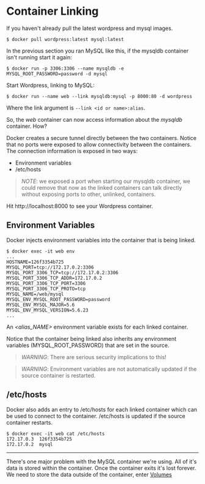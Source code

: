 Container Linking
=======================

If you haven't already pull the latest wordpress and mysql images.

`$ docker pull wordpress:latest mysql:latest`

In the previous section you ran MySQL like this, if the mysqldb container isn't running start it again:

`$ docker run -p 3306:3306 --name mysqldb -e MYSQL_ROOT_PASSWORD=password -d mysql`

Start Wordpress, linking to MySQL:

`$ docker run --name web --link mysqldb:mysql -p 8000:80 -d wordpress`

Where the link argument is `--link <id or name>:alias`.

So, the *web* container can now access information about the *mysqldb* container.  How?

Docker creates a secure tunnel directly between the two containers.  Notice that no ports were exposed to allow connectivity between the containers.  The connection information is exposed in two ways:
- Environment variables
- /etc/hosts

> *NOTE*: we exposed a port when starting our mysqldb container, we could remove that now as the linked containers can talk directly without exposing ports to other, unlinked, containers.

Hit http://localhost:8000 to see your Wordpress container.


## Environment Variables

Docker injects environment variables into the container that is being linked.

```
$ docker exec -it web env
...
HOSTNAME=126f3354b725
MYSQL_PORT=tcp://172.17.0.2:3306
MYSQL_PORT_3306_TCP=tcp://172.17.0.2:3306
MYSQL_PORT_3306_TCP_ADDR=172.17.0.2
MYSQL_PORT_3306_TCP_PORT=3306
MYSQL_PORT_3306_TCP_PROTO=tcp
MYSQL_NAME=/web/mysql
MYSQL_ENV_MYSQL_ROOT_PASSWORD=password
MYSQL_ENV_MYSQL_MAJOR=5.6
MYSQL_ENV_MYSQL_VERSION=5.6.23
...
```

An *<alias_NAME>* environment variable exists for each linked container.

Notice that the container being linked also inherits any environment variables (MYSQL_ROOT_PASSWORD) that are set in the source.

> *WARNING*: There are serious security implications to this!

> *WARNING*: Environment variables are not automatically updated if the source container is restarted. 

## /etc/hosts

Docker also adds an entry to /etc/hosts for each linked container which can be used to connect to the container.  /etc/hosts is updated if the source container restarts.

```
$ docker exec -it web cat /etc/hosts
172.17.0.3	126f3354b725
172.17.0.2	mysql
```

---

There's one major problem with the MySQL container we're using. All of it's data is stored within the container.  Once the container exits it's lost forever.  We need to store the data outside of the container, enter [Volumes]()


